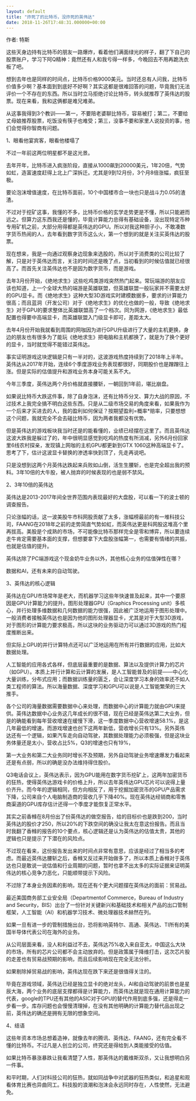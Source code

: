 ```yaml
---
layout: default
title: "炸死了的比特币，没炸死的英伟达"
date: 2018-11-26T17:48:31.000000+00:00
---
```


作者: 特斯

这些天身边持有比特币的朋友一路爆炸，看着他们满面绿光的样子，翻了下自己的股票账户，学习下阿Q精神：竟然还有人和我亏得一样多，今晚回去不用再跪洗衣板了吧。

想到去年也是同样的时间点，比特币价格9000美元。当时还总有人问我，比特币价值多少啊？基本面到到底好不好啊？其实这都是很难回答的问题，毕竟我们无法评价一个不存在的东西。所以当时立马拒绝讨论比特币，转头就推荐了英伟达的股票。现在来看，我和这俩都是难兄难弟。

从这事我得到3个教训——第一，不要陪老婆聊比特币，容易被打；第二，不要给丈母娘推荐股票，吃饭没有筷子也难受；第三，没事不要和家里人说投资的事，他们会觉得你智商有问题。

1、眼看他宴宾客，眼看他楼塌了

不过一年前这两位明星都不是这光景。

去年开年，比特币进入疯涨阶段，直接从1000飙到20000美元，1年20倍，气势如虹，造富速度赶得上北上广深拆迁。尤其是9到12月份，3个月8倍涨幅，疯狂至极。

要论泡沫增值速度，在比特币面前，10个中国楼市合一块也只是战斗力0.05的渣渣。

不过对于挖矿这事，我懂的不多，比特币价格的玄学走势更是不懂，所以只能避而远之。但算力这东西我还是懂的，毕竟计算能力总得有基础设备，没出现特定币种专用矿机之前，大部分用得都是英伟达的GPU。所以对我这种胆子小，不敢凑数字货币热闹的人，去年看到数字货币这么火，第一个想到的就是关注买英伟达的股票。

现在想来，我是一向通过观察身边现象来选股的，所以对于消费类的公司比较了解，只是对于英伟达而言，关注的时间还是晚了点，当初看到的时候估值就已经很高了。而首先关注英伟达也不是因为数字货币，而是游戏。

去年3月份开始，《绝地求生》这些吃鸡类游戏突然热门起来。常玩端游的朋友应该也知道，上一个全球大热的端游是英雄联盟，但英雄联盟一般玩家并不需要太好的GPU显卡。而《绝地求生》这种大型3D游戏实时建模数据多，要求的计算能力很高；而且蓝洞（开发公司）对于《绝地求生》的优化也做的一般，导致《绝地求生》对于GPU的要求整体比英雄联盟高了一个档次。同为网游，《绝地求生》最低配置也得要中高端显卡，而英雄联盟入门级显卡即可，差距太大。

去年4月份开始我就看到周围的网咖因为进行GPU升级进行了大量的主机更换，身边的朋友也有很多为了能玩《绝地求生》把电脑和主机都换了，就是为了换个更好的显卡，当时就觉得不能错过英伟达。

事实证明游戏这块逻辑是只有一半对的，这波游戏热度持续到了2018年上半年。英伟达从2017年开始，连续6个季度游戏业务表现都很好，同期股价也是蹭蹭往上涨。但是实际的估值提升和游戏业务本身可能关系不大。

今年三季度，英伟达两个月价格就直接腰斩，一朝回到1年前，堪比崩盘。

如果说比特币大跌这件事，除了自身泡沫，还有比特币分叉、算力大战的原因，不过技术上我完全搞不明白这些东西。只是从二级市场交易的角度来看，如果我作为一个后来才买进去的人，我的盈利如何保证？按期望盈利=概率*赔率，只要想想这个问题，我就完全不会去碰比特币，因为两者我都没有优势。

但是英伟达的游戏板块我当时还是的能看懂的，业绩已经摆在这里了。而且英伟达这波大跌我是躲过了的，年中很明显感觉到吃鸡的热度有所消减，另外6月份回家里6线农村探亲，发现镇上网咖的主机GPU都更新到GTX 1060这种高端显卡了。思考了下，估计这波显卡替换的渗透率快到顶了，先走再说吧。

只是没想到这两个月英伟达跌起来兵败如山倒，活生生腰斩，也是完全超出我的预料。3年10倍的大牛股，被人抛弃的时候表现的也是弱不禁风。

2、3年10倍的英伟达

英伟达是2013-2017年间全世界范围内表现最好的大盘股，可以看一下的波士顿的调查报告。

只论涨幅的话，这一波美股牛市科网股贡献了太多，涨幅榜最前的有一堆科技公司，FAANG在2018年之前的走势简直气势如虹，而英伟达更是科网股这堆高个里再拔高。美股是个成熟的市场，不可能像比特币那样完全是零和博弈，所以要连续走牛肯定需要基本面的支撑，但想要拿下大盘股涨幅第一，也需要有情绪的共振，也就是估值的提升。

英伟达除了PC端游戏这个现金奶牛业务以外，其他核心业务的估值弹性在哪？

数据和AI，还有未来的自动驾驶。

3、英伟达的核心逻辑

英伟达在GPU市场常年是老大，而机器学习这些年快速普及起来，其中一个要原因是GPU计算能力的提升。图形处理器GPU（Graphics Processing unit）多核心，并行处理多维数据和几何数据的能力很强，因此被广泛地运用于图形处理中。一般消费者接触英伟达也是因为他的图形处理器显卡，尤其是对于大型3D游戏，对于图形的计算能力要求极高，所以这块的业务驱动力可以通过3D游戏的热门程度推断出来。

但实际上GPU的并行计算特点还可以广泛地运用在所有并行数据的应用，比如大数据处理。

人工智能的应用各式各样，但底层最重要的是数据、算法以及提供计算力的芯片（如GPU）。本质上并行计算和云计算的发展，是人工智能普及的前提——中心化大量训练，分布式应用；而数据训练量的匮乏，会让深度学习本身的效率还不如人类工程师的算法。所以海量数据、深度学习和GPU可以说是人工智能繁荣的三大推手。

各个公司的海量数据需要数据中心来处理，而数据中心的计算能力就由GPU来提供。英伟达数据中心业务这几年成长的很不错，现在已经是英伟达第二大业务，但是的确能看到每年营收增速在缓慢下滑，这一季度数据中心营收增速58.1%，是这几年最低的增速。而游戏增速也创下这两年新低，营收增长只有13%。另外英伟达还有一个逻辑，如果汽车走向自动驾驶，其数据处理能力必须极强，但是这块业务体量还是太小，营收占比5%，Q3的增速也只有19%，

第一大业务和第二大业务同时增长不及预期，另外自动驾驶业务增速爆发力看起来还是有点弱，所以的确是没办法维持得住股价。

Q3电话会议上，英伟达表示，因为GPU能用在数字货币挖矿上，这两年加密货币的狂热，使得英伟达游戏卡的价格上升，所以去年英伟达GPU芯片可以说得上量价齐升。而今年的逻辑相同，但方向相反了，用于挖掘加密货币的GPU产品需求下降，公司来自个人电脑制造商的营收几乎下降40%。现在英伟达经销商和零售商渠道的GPU库存估计还得一个季度才能恢复正常水平。

其实之前香橼在8月份出了份英伟达的做空报告，给的目标价也是跌到200，当时英伟达的股价才250，所以20%的下跌空间的确没让我太在意这份报告。而且当时我翻了香橼的报告的10个要点，核心逻辑还是认为英伟达的估值太贵，其他的逻辑也只是提示了下潜在的风险点。

不过现在看来，这份报告发出来的时间点非常有意思，应该是经过了相当多的考虑。而最近英伟达腰斩之后，香橼又反过来开始做多了，所以本质上香橼对于英伟达也只是敢说一说估值和行业周期的问题，暂时也拿不出太多的实际证据来证明英伟达的核心竞争力恶化，只能顺带提示下风险。

不过除了本身业务因素的影响，现在还有个更大问题摆在英伟达的面前：贸易战。

最近美国商务部工业安全局（Departmentof Commerce，Bureau of Industry and Security，BIS）出台了一份针对关键新兴和基础技术和相关产品的出口管制框架，人工智能（AI）和机器学习技术、微处理器技术赫然在列。

如果一旦有进一步的管制措施出台，恐将影响英特尔、高通、英伟达、TI所有的美国半导体代表公司在海外的业务。

从公司层面来看，没人和利益过不去，英伟达75%收入来自亚太，中国这么大块的市场，所有的芯片公司都不会主动放弃的。但是政策属于降维打击，这次芯片股的走差也有贸易战预期的影响，而且后续影响现在完全无法分析。

如果剔除掉贸易战的影响，英伟达现在跌下来还是很值得关注的。

毕竟在游戏领域，英伟达已经是独立显卡的绝对龙头，AI和自动驾驶的前景也是星辰大海，两个业务的底层支撑都得是计算能力，而英伟达就是现在通用计算能力的代表，google的TPU还有其他的ASIC对于GPU的替代作用到底多强，还是得走一步看一步。库存问题也会慢慢清理掉，在没有其他明确的计算能力替代品出现之前，英伟达的确还是拥有无限的想象空间。

4、结语

这些年资本市场总想着造神，就像去年的腾讯、英伟达、FAANG，还有完全看不懂的比特币。不过凡是人创立的公司，终究还是得给到人类能接受的估值。

如果比特币暴涨暴跌让我看清楚了人性，那英伟达的戴维斯双杀，又让我想明白另一件事。

和平时期，人们对科技公司的狂热，就如同战争中对武器的狂热类似，和追星和观看体育比赛也异曲同工。科技股的浪潮和泡沫会永远同时存在，人性使然，无法避免。

